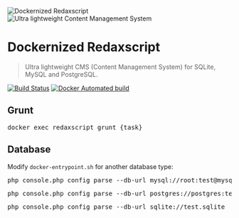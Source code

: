 ![Dockernized Redaxscript](https://dummyimage.com/1000x300/323e4c/ffffff&text=Dockernized+Redaxscript)
![Ultra lightweight Content Management System](http://dummyimage.com/1000x100/323e4c/ffffff&text=Ultra+lightweight+Content+Management+System)


Dockernized Redaxscript
=======================

> Ultra lightweight CMS (Content Management System) for SQLite, MySQL and PostgreSQL.

[![Build Status](https://img.shields.io/travis/redaxmedia/docker-redaxscript.svg?style=flat)](https://travis-ci.org/redaxmedia/docker-redaxscript)
[![Docker Automated build](https://img.shields.io/docker/automated/redaxmedia/redaxscript.svg)](https://hub.docker.com/r/redaxmedia/redaxscript/)


Grunt
-----

<pre>docker exec redaxscript grunt {task}</pre>


Database
--------

Modify <code>docker-entrypoint.sh</code> for another database type:

<pre>php console.php config parse --db-url mysql://root:test@mysql/test</pre>

<pre>php console.php config parse --db-url postgres://postgres:test@pgsql/test</pre>

<pre>php console.php config parse --db-url sqlite://test.sqlite</pre>
